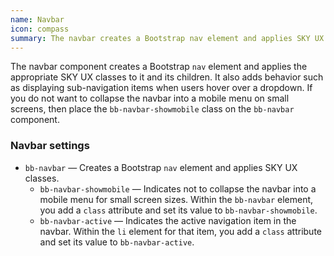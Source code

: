 ```yaml
---
name: Navbar
icon: compass
summary: The navbar creates a Bootstrap nav element and applies SKY UX classes to it.
---
```


The navbar component creates a Bootstrap `nav` element and applies the appropriate SKY UX classes to it and its children. It also adds behavior such as displaying sub-navigation items when users hover over a dropdown. If you do not want to collapse the navbar into a mobile menu on small screens, then place the `bb-navbar-showmobile` class on the `bb-navbar` component.

### Navbar settings ###
- `bb-navbar` &mdash; Creates a Bootstrap `nav` element and applies SKY UX classes.
    - `bb-navbar-showmobile` &mdash; Indicates not to collapse the navbar into a mobile menu for small screen sizes. Within the `bb-navbar` element, you add a `class` attribute and set its value to  `bb-navbar-showmobile`.
    - `bb-navbar-active` &mdash; Indicates the active navigation item in the navbar. Within the `li` element for that item, you add a `class` attribute and set its value to  `bb-navbar-active`.

